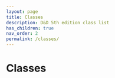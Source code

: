```yaml
---
layout: page
title: Classes
description: D&D 5th edition class list
has_children: true
nav_order: 2
permalink: /classes/
---
```

# Classes

